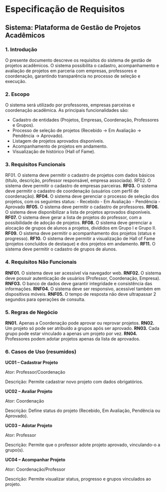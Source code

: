 # Especificação de Requisitos

## Sistema: Plataforma de Gestão de Projetos Acadêmicos

### 1. Introdução

O presente documento descreve os requisitos do sistema de gestão de projetos acadêmicos. O sistema possibilita o cadastro, acompanhamento e avaliação de projetos em parceria com empresas, professores e coordenação, garantindo transparência no processo de seleção e execução.

### 2. Escopo

O sistema será utilizado por professores, empresas parceiras e coordenação acadêmica.
As principais funcionalidades são:

- Cadastro de entidades (Projetos, Empresas, Coordenação, Professores e Grupos).
- Processo de seleção de projetos (Recebido → Em Avaliação → Pendência → Aprovado).
- Listagem de projetos aprovados disponíveis.
- Acompanhamento de projetos em andamento.
- Visualização de histórico (Hall of Fame).

### 3. Requisitos Funcionais

RF01. O sistema deve permitir o cadastro de projetos com dados básicos (título, descrição, professor responsável, empresa associada).
RF02. O sistema deve permitir o cadastro de empresas parceiras.
**RF03.** O sistema deve permitir o cadastro de coordenação (usuários com perfil de coordenação).
**RF04.** O sistema deve gerenciar o processo de seleção dos projetos, com os seguintes status:
	- Recebido
	- Em Avaliação
	- Pendência
	- Aprovado
**RF05.** O sistema deve permitir o cadastro de professores.
**RF06.** O sistema deve disponibilizar a lista de projetos aprovados disponíveis.
**RF07.** O sistema deve gerar a lista de projetos do professor, com a possibilidade de adoção de projetos.
**RF08.** O sistema deve gerenciar a alocação de grupos de alunos a projetos, divididos em Grupo I e Grupo II.
**RF09.** O sistema deve permitir o acompanhamento dos projetos (status e progresso).
**RF10.** O sistema deve permitir a visualização de Hall of Fame (projetos concluídos de destaque) e dos projetos em andamento.
**RF11.** O sistema deve permitir o cadastro de grupos de alunos.

### 4. Requisitos Não Funcionais

**RNF01.** O sistema deve ser acessível via navegador web.
**RNF02.** O sistema deve possuir autenticação de usuários (Professor, Coordenação, Empresa).
**RNF03.** O banco de dados deve garantir integridade e consistência das informações.
**RNF04.** O sistema deve ser responsivo, acessível também em dispositivos móveis.
**RNF05.** O tempo de resposta não deve ultrapassar 2 segundos para operações de consulta.

### 5. Regras de Negócio

**RN01.** Apenas a Coordenação pode aprovar ou reprovar projetos.
**RN02.** Um projeto só pode ser atribuído a grupos após ser aprovado.
**RN03.** Cada grupo pode estar vinculado a apenas um projeto por vez.
**RN04.** Professores podem adotar projetos apenas da lista de aprovados.

### 6. Casos de Uso (resumidos)

**UC01 – Cadastrar Projeto**

Ator: Professor/Coordenação

Descrição: Permite cadastrar novo projeto com dados obrigatórios.

**UC02 – Avaliar Projeto**

Ator: Coordenação

Descrição: Define status do projeto (Recebido, Em Avaliação, Pendência ou Aprovado).

**UC03 – Adotar Projeto**

Ator: Professor

Descrição: Permite que o professor adote projeto aprovado, vinculando-o a grupo(s).

**UC04 – Acompanhar Projeto**

Ator: Coordenação/Professor

Descrição: Permite visualizar status, progresso e grupos vinculados ao projeto.
